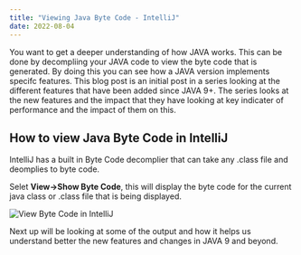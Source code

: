 ```yaml
---
title: "Viewing Java Byte Code - IntelliJ"
date: 2022-08-04
---
```


You want to get a deeper understanding of how JAVA works.  This can be done by decompliing your JAVA code to view the byte code that is generated. By doing this
you can see how a JAVA version implements specifc features.  This blog post is an initial post in a series looking at the different features that have been added 
since JAVA 9+.  The series looks at the new features and the impact that they have looking at key indicater of performance and the impact of them on this.

## How to view Java Byte Code in IntelliJ

IntelliJ has a built in Byte Code decomplier that can take any .class file and deomplies to byte code.

Selet **View->Show Byte Code**, this will display the byte code for the current java class or .class file that is being displayed.

![View Byte Code in IntelliJ](https://github.com/lfc-one/dyno_blog/blob/main/images/view_byte_code.png?raw=true)

Next up will be looking at some of the output and how it helps us understand better the new features and changes in JAVA 9 and beyond.
